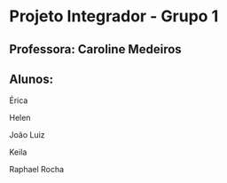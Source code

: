 # Projeto Integrador - Grupo 1


## Professora: Caroline Medeiros


## Alunos: 
Érica

Helen

João Luiz

Keila

Raphael Rocha
